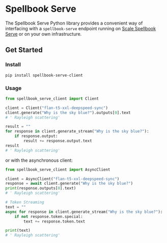 # Spellbook Serve

The Spellbook Serve Python library provides a convenient way of interfacing with a
`spellbook-serve` endpoint running on
[Scale Spellbook Serve](https://spellbook.readme.io/docs/) or on your own infrastructure.

## Get Started

### Install

```shell
pip install spellbook-serve-client
```

### Usage

```python
from spellbook_serve_client import Client

client = Client("flan-t5-xxl-deepspeed-sync")
client.generate("Why is the sky blue?").outputs[0].text
# ' Rayleigh scattering'

result = ""
for response in client.generate_stream("Why is the sky blue?"):
    if response.output:
        result += response.output.text
result
# ' Rayleigh scattering'
```

or with the asynchronous client:

```python
from spellbook_serve_client import AsyncClient

client = AsyncClient("flan-t5-xxl-deepspeed-sync")
response = await client.generate("Why is the sky blue?")
print(response.outputs[0].text)
# ' Rayleigh scattering'

# Token Streaming
text = ""
async for response in client.generate_stream("Why is the sky blue?"):
    if not response.token.special:
        text += response.token.text

print(text)
# ' Rayleigh scattering'
```
